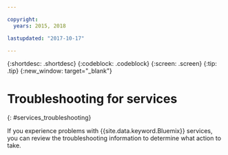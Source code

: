 ```yaml
---

copyright:
  years: 2015, 2018

lastupdated: "2017-10-17"  

---
```


{:shortdesc: .shortdesc}
{:codeblock: .codeblock}
{:screen: .screen}
{:tip: .tip}
{:new_window: target="_blank"}

# Troubleshooting for services
{: #services_troubleshooting}

If you experience problems with {{site.data.keyword.Bluemix}} services, you can review the troubleshooting information to determine what action to take.
